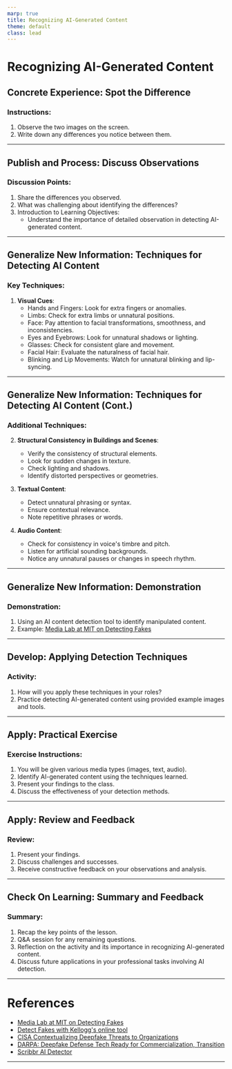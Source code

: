 ```yaml
---
marp: true
title: Recognizing AI-Generated Content
theme: default
class: lead
---
```


# Recognizing AI-Generated Content

## Concrete Experience: Spot the Difference

### Instructions:
1. Observe the two images on the screen.
2. Write down any differences you notice between them.

---

## Publish and Process: Discuss Observations

### Discussion Points:
1. Share the differences you observed.
2. What was challenging about identifying the differences?
3. Introduction to Learning Objectives:
   - Understand the importance of detailed observation in detecting AI-generated content.

---

## Generalize New Information: Techniques for Detecting AI Content

### Key Techniques:
1. **Visual Cues**:
   - Hands and Fingers: Look for extra fingers or anomalies.
   - Limbs: Check for extra limbs or unnatural positions.
   - Face: Pay attention to facial transformations, smoothness, and inconsistencies.
   - Eyes and Eyebrows: Look for unnatural shadows or lighting.
   - Glasses: Check for consistent glare and movement.
   - Facial Hair: Evaluate the naturalness of facial hair.
   - Blinking and Lip Movements: Watch for unnatural blinking and lip-syncing.
   
---

## Generalize New Information: Techniques for Detecting AI Content (Cont.)

### Additional Techniques:
2. **Structural Consistency in Buildings and Scenes**:
   - Verify the consistency of structural elements.
   - Look for sudden changes in texture.
   - Check lighting and shadows.
   - Identify distorted perspectives or geometries.
   
3. **Textual Content**:
   - Detect unnatural phrasing or syntax.
   - Ensure contextual relevance.
   - Note repetitive phrases or words.

4. **Audio Content**:
   - Check for consistency in voice's timbre and pitch.
   - Listen for artificial sounding backgrounds.
   - Notice any unnatural pauses or changes in speech rhythm.

---

## Generalize New Information: Demonstration

### Demonstration:
1. Using an AI content detection tool to identify manipulated content.
2. Example: [Media Lab at MIT on Detecting Fakes](https://www.media.mit.edu/projects/detect-fakes/overview/)

---

## Develop: Applying Detection Techniques

### Activity:
1. How will you apply these techniques in your roles?
2. Practice detecting AI-generated content using provided example images and tools.

---

## Apply: Practical Exercise

### Exercise Instructions:
1. You will be given various media types (images, text, audio).
2. Identify AI-generated content using the techniques learned.
3. Present your findings to the class.
4. Discuss the effectiveness of your detection methods.

---

## Apply: Review and Feedback

### Review:
1. Present your findings.
2. Discuss challenges and successes.
3. Receive constructive feedback on your observations and analysis.

---

## Check On Learning: Summary and Feedback

### Summary:
1. Recap the key points of the lesson.
2. Q&A session for any remaining questions.
3. Reflection on the activity and its importance in recognizing AI-generated content.
4. Discuss future applications in your professional tasks involving AI detection.

---

# References

- [Media Lab at MIT on Detecting Fakes](https://www.media.mit.edu/projects/detect-fakes/overview/)
- [Detect Fakes with Kellogg's online tool](https://detectfakes.kellogg.northwestern.edu/)
- [CISA Contextualizing Deepfake Threats to Organizations](https://media.defense.gov/2023/Sep/12/2003298925/-1/-1/0/CSI-DEEPFAKE-THREATS.PDF)
- [DARPA: Deepfake Defense Tech Ready for Commercialization, Transition](https://www.darpa.mil/news-events/2024-03-14#:~:text=Through%20the%20Semantic%20Forensics%20)
- [Scribbr AI Detector](https://www.scribbr.com/ai-detector/)

---
